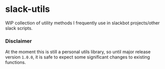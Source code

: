 # slack-utils 

WIP collection of utility methods I frequently use in slackbot projects/other slack
scripts.

### Disclaimer
At the moment this is still a personal utils library, so until major release version 
`1.0.0`, it is safe to expect some significant changes to existing functions.
